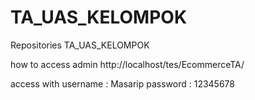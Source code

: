 # TA_UAS_KELOMPOK
Repositories TA_UAS_KELOMPOK


how to access admin 
http://localhost/tes/EcommerceTA/

access with username : Masarip
            password : 12345678
